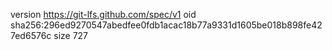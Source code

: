 version https://git-lfs.github.com/spec/v1
oid sha256:296ed9270547abedfee0fdb1acac18b77a9331d1605be018b898fe427ed6576c
size 727
